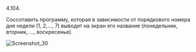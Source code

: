 # 
4.104.

Соссотавить программу, которая в зависимости от порядкового номера дня недели (1, 2,..., 7) выводит на экран его название (понедельник, вторник, ..., воскресенье).


![Screenshot_30](https://user-images.githubusercontent.com/85027066/200365107-03706a5c-5982-43bf-81e6-f0abc5c7b0c1.png)
